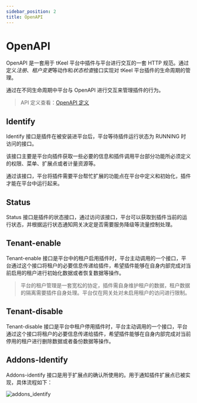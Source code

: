 ```yaml
---
sidebar_position: 2
title: OpenAPI
---
```


# OpenAPI
OpenAPI 是一套用于 tKeel 平台中插件与平台进行交互的一套 HTTP 规范。通过定义*注册*、*租户变更*等动作和*状态检查*接口实现对 tKeel 平台插件的生命周期的管理。

通过在不同生命周期中平台与 OpenAPI 进行交互来管理插件的行为。

> API 定义查看：[OpenAPI 定义](./plugin_openapi.md#openapi-define)

## Identify
Identify 接口是插件在被安装进平台后，平台等待插件运行状态为 RUNNING 时访问的接口。

该接口主要是平台向插件获取一些必要的信息和插件调用平台部分功能所必须定义的权限、菜单、扩展点或者计量资源等。

通过该接口，平台将插件需要平台帮忙扩展的功能点在平台中定义和初始化，插件才能在平台中运行起来。

## Status
Status 接口是插件的状态接口，通过访问该接口，平台可以获取到插件当前的运行状态，并根据运行状态通知网关决定是否需要服务降级等流量控制处理。

## Tenant-enable
Tenant-enable 接口是平台中的租户启用插件时，平台主动调用的一个接口，平台通过这个接口将租户的必要信息传递给插件，希望插件能够在自身内部完成对当前启用的租户进行初始化数据或者恢复数据等操作。

> 平台的租户管理是一套宽松的协定，插件需自身维护租户的数据，租户数据的隔离需要插件自身处理。平台仅在网关处对未启用租户的访问进行限制。

## Tenant-disable
Tenant-disable 接口是平台中租户停用插件时，平台主动调用的一个接口，平台通过这个接口将租户的必要信息传递给插件，希望插件能够在自身内部完成对当前停用的租户进行删除数据或者备份数据等操作。

## Addons-Identify
Addons-identify 接口是用于扩展点的确认所使用的。用于通知插件扩展点已被实现，具体流程如下：

![addons_identify](/images/docs/addons_identify.png)